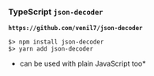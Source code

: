 ### TypeScript `json-decoder`

**`https://github.com/venil7/json-decoder`**

```
$> npm install json-decoder
$> yarn add json-decoder
```

- can be used with plain JavaScript too\*

